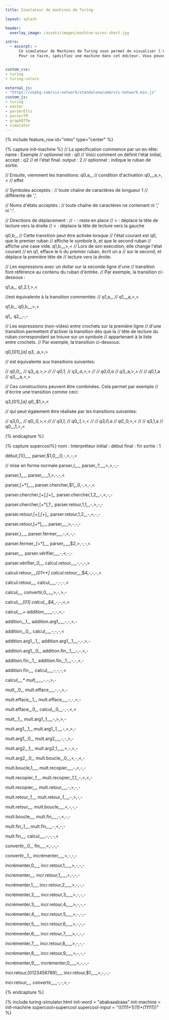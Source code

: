 ```yaml
---
title: Simulateur de machines de Turing

layout: splash

header:
  overlay_image: /assets/images/machine-wires-short.jpg

intro: 
  - excerpt: >
      Ce simulateur de Machines de Turing vous permet de visualiser l'exécution d'une machine de Turing *déterministe* manipulant un nombre arbitraire de rubans *bi-infinis*.
      Pour ce faire, spécifiez une machine dans cet éditeur. Vous pouvez par exemple modifier l'exemple ci-dessous.


custom_css:
- turing
- turing-colors

external_js:
- "https://unpkg.com/vis-network/standalone/umd/vis-network.min.js"
custom_js:
- turing
- editor
- parserElts
- parserTM
- graphOfTm
- simulator
---
```

{% include feature_row id="intro" type="center" %}

{% capture init-machine %}
// La spécification commence par un en-tête:
name   : Exemple // optionnel 
init   : q0      // Voici comment on définit l'état initial,
accept : q2      // et l'état final.
output : 2       // optionnel : indique le ruban de sortie. 

// Ensuite, viennnent les transitions:
q0,a,_     // condition d'activation
q0,_,a,>,< // effet

// Symboles acceptés :
//   toute chaîne de caractères de longueur 1
//   différente de ','.

// Noms d'états acceptés :
//   toute chaîne de caractères ne contenant ni ',' ni ':'.

// Directions de déplacement :
//   - : reste en place
//   > : déplace la tête de lecture vers la droite
//   < : déplace la tête de lecture vers la gauche

q0,b,_     // Cette transition peut être activée lorsque
           // l'état courant est q0, que le premier ruban
           // affiche le symbole b, et que le second ruban 
           // affiche une case vide. 
q1,b,_,>,< // Lors de son exécution, elle change l'état courant
           // en q1, efface le b du premier ruban, écrit un a 
           // sur le second, et déplace la première tête de 
           // lecture vers la droite.

// Les expressions avec un dollar sur la seconde ligne d'une
// transition font référence au contenu du ruban d'entrée. 
// Par exemple, la transition ci-dessous :

q1,a,_
q1,$2,$1,>,<

//est équivalente à la transition commentée:
// q1,a,_
// q1,_,a,>,<

q1,b,_
q0,b,_,>,<

q1,_,_
q2,_,_,-,-


// Les expressions (non-vides) entre crochets sur la première ligne
// d'une transition permettent d'activer la transition dès que la 
// tête de lecture du ruban correspondant se trouve sur un symbole 
// appartenant à la liste entre crochets.
// Par exemple, la transition ci-dessous:

q0,[01],[_a]
q3,_ ,a,>,>

// est équivalente aux transitions suivantes:

// q0,0,_
// q3,_,a,>,>
// 
// q0,1,_
// q3,_,a,>,>
// 
// q0,0,a
// q3,_,a,>,>
// 
// q0,1,a
// q3,_,a,>,>

// Ces constructions peuvent être combinées. Cela permet par exemple
// d'écrire une transition comme ceci:

q3,[01],[_a]
q0,_,$1,>,<

// qui peut également être réalisée par les transitions suivantes:

// q3,0,_
// q0,_,0,>,<
// 
// q3,1,_
// q0,_,1,>,<
// 
// q3,0,a
// q0,_,0,>,<
// 
// q3,1,a
// q0,_,1,>,<

{% endcapture %}

{% capture supercool%}
nom     : Interpréteur
initial : début
final   : fin
sortie  : 1

début,[1(],_,_,_
parser,$1,0,_,0,-,>,-,<

// mise en forme normale
parser,(,_,_,_
parser,_,?,_,_,>,>,-,-

parser,1,_,_,_
parser,_,_,_,1,>,-,-,<

parser,[+*],_,_,_
parser.chercher,$1,_,_,0,-,<,-,<

parser.chercher,[+*],[+*],_,_
parser.chercher,$1,$2,_,_,-,<,-,-

parser.chercher,[+*],?,_,_
parser.retour,$1,$1,_,_,-,>,-,-

parser.retour,[+*],[+*],_,_
parser.retour,$1,$2,_,_,-,>,-,-

parser.retour,[+*],_,_,_
parser,_,_,_,_,>,-,-,-

parser,),_,_,_
parser.fermer,_,_,_,_,-,<,-,-

parser.fermer,_,[+*],_,_
parser,_,_,_,$2,>,-,-,<

parser,_,_,_,_
parser.vérifier,_,_,_,_,-,<,-,-

parser.vérifier,_,0,_,_
calcul.retour,_,_,_,_,-,-,-,>

calcul.retour,_,_,_,[01+*]
calcul.retour,_,_,_,$4,-,-,-,>

calcul.retour,_,_,_,_
calcul,_,_,_,_,-,-,-,<

calcul,_,_,_,_
convertir,0,_,_,_,>,-,>,-

calcul,_,_,_,[01]
calcul,_,_,$4,_,-,-,<,<

calcul,_,_,_,+
addition,_,_,_,_,-,-,>,-

addition,_,_,1,_
addition.arg1,_,_,_,_,-,-,>,-

addition,_,_,0,_
calcul,_,_,_,_,-,-,-,<

addition.arg1,_,_,1,_
addition.arg1,_,_,1,_,-,-,>,-

addition.arg1,_,_,0,_
addition.fin,_,_,1,_,-,-,<,-

addition.fin,_,_,1,_
addition.fin,_,_,1,_,-,-,<,-

addition.fin,_,_,_,_
calcul,_,_,_,_,-,-,-,<

calcul,_,_,_,*
mult,_,_,_,_,-,-,>,-

mult,_,_,0,_
mult.efface,_,_,_,_,-,-,>,-

mult.efface,_,_,1,_
mult.efface,_,_,_,_,-,-,>,-

mult.efface,_,_,0,_
calcul,_,_,0,_,-,-,<,<

mult,_,_,1,_
mult.arg1,_,1,_,_,-,>,>,-

mult.arg1,_,_,1,_
mult.arg1,_,1,_,_,-,>,>,-

mult.arg1,_,_,0,_
mult.arg2,_,_,_,_,-,-,>,-

mult.arg2,_,_,1,_
mult.arg2,1,_,_,_,>,-,>,-

mult.arg2,_,_,0,_
mult.boucle,_,_,0,_,<,-,<,-

mult.boucle,1,_,_,_
mult.recopier,_,_,_,_,-,<,-,-

mult.recopier,_,1,_,_
mult.recopier,_,1,1,_,-,<,<,-

mult.recopier,_,_,_,_
mult.retour,_,_,_,_,-,>,-,-

mult.retour,_,1,_,_
mult.retour,_,1,_,_,-,>,-,-

mult.retour,_,_,_,_
mult.boucle,_,_,_,_,<,-,-,-

mult.boucle,_,_,_,_
mult.fin,_,_,_,_,-,<,-,-

mult.fin,_,1,_,_
mult.fin,_,_,_,_,-,<,-,-

mult.fin,_,_,_,_
calcul,_,_,_,_,-,-,-,<

convertir,_,_,0,_
fin,_,_,_,_,<,-,-,-

convertir,_,_,1,_
incrémenter,_,_,_,_,<,-,-,-

incrémenter,0,_,_,_
incr.retour,1,_,_,_,>,-,-,-

incrémenter,_,_,_,_
incr.retour,1,_,_,_,>,-,-,-

incrémenter,1,_,_,_
incr.retour,2,_,_,_,>,-,-,-

incrémenter,2,_,_,_
incr.retour,3,_,_,_,>,-,-,-

incrémenter,3,_,_,_
incr.retour,4,_,_,_,>,-,-,-

incrémenter,4,_,_,_
incr.retour,5,_,_,_,>,-,-,-

incrémenter,5,_,_,_
incr.retour,6,_,_,_,>,-,-,-

incrémenter,6,_,_,_
incr.retour,7,_,_,_,>,-,-,-

incrémenter,7,_,_,_
incr.retour,8,_,_,_,>,-,-,-

incrémenter,8,_,_,_
incr.retour,9,_,_,_,>,-,-,-

incrémenter,9,_,_,_
incrémenter,0,_,_,_,<,-,-,-

incr.retour,[0123456789],_,_,_
incr.retour,$1,_,_,_,>,-,-,-

incr.retour,_,_,_,_
convertir,_,_,_,_,-,-,>,-

{% endcapture %}

{% include turing-simulator.html init-word = "ababaaabaaa" init-machine = init-machine supercool=supercool supercool-input = "(((111+1)*11)+(11*111))" %}
